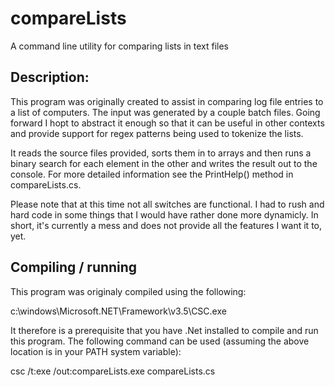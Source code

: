 # compareLists
A command line utility for comparing lists in text files

## Description:

This program was originally created to assist in comparing log file entries to a list of computers. The input was generated by a couple batch files. Going forward I hopt to abstract it enough so that it can be useful in other contexts and provide support for regex patterns being used to tokenize the lists.

It reads the source files provided, sorts them in to arrays and then runs a binary search for each element in the other and writes the result out to the console. For more detailed information see the PrintHelp() method in compareLists.cs.

Please note that at this time not all switches are functional. I had to rush and hard code in some things that I would have rather done more dynamicly. In short, it's currently a mess and does not provide all the features I want it to, yet.

## Compiling / running
This program was originaly compiled using the following:

c:\windows\Microsoft.NET\Framework\v3.5\CSC.exe

It therefore is a prerequisite that you have .Net installed to compile and run this program. The following command can be used (assuming the above location is in your PATH system variable):

csc  /t:exe /out:compareLists.exe compareLists.cs
